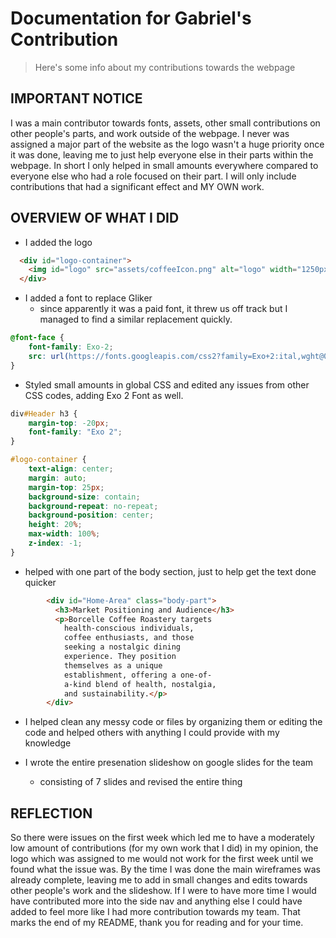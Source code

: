 # Documentation for Gabriel's Contribution

> Here's some info about my contributions towards the webpage

## IMPORTANT NOTICE
I was a main contributor towards fonts, assets, other small contributions on other people's parts, and work outside of the webpage. I never was assigned a major part of the website as the logo wasn't a huge priority once it was done, leaving me to just help everyone else in their parts within the webpage. In short I only helped in small amounts everywhere compared to everyone else who had a role focused on their part. I will only include contributions that had a significant effect and MY OWN work. 


## OVERVIEW OF WHAT I DID

- I added the logo 
```html
  <div id="logo-container">
    <img id="logo" src="assets/coffeeIcon.png" alt="logo" width="1250px" height="375px">
  </div>
```

- I added a font to replace Gliker
    - since apparently it was a paid font, it threw us off track but I managed to find a similar replacement quickly.
```css
@font-face {
    font-family: Exo-2;
    src: url(https://fonts.googleapis.com/css2?family=Exo+2:ital,wght@0,100..900;1,100..900&display=swap)
}
```

- Styled small amounts in global CSS and edited any issues from other CSS codes, adding Exo 2 Font as well.
```css
div#Header h3 {
    margin-top: -20px;
    font-family: "Exo 2";
}

#logo-container {
    text-align: center;
    margin: auto;
    margin-top: 25px;
    background-size: contain;
    background-repeat: no-repeat;
    background-position: center;
    height: 20%;
    max-width: 100%;
    z-index: -1;
}
```

- helped with one part of the body section, just to help get the text done quicker
```html
        <div id="Home-Area" class="body-part">
          <h3>Market Positioning and Audience</h3>
          <p>Borcelle Coffee Roastery targets
            health-conscious individuals,
            coffee enthusiasts, and those
            seeking a nostalgic dining
            experience. They position
            themselves as a unique
            establishment, offering a one-of-
            a-kind blend of health, nostalgia,
            and sustainability.</p>
        </div>
```

- I helped clean any messy code or files by organizing them or editing the code and helped others with anything I could provide with my knowledge

- I wrote the entire presenation slideshow on google slides for the team
    - consisting of 7 slides and revised the entire thing



## REFLECTION
So there were issues on the first week which led me to have a moderately low amount of contributions (for my own work that I did) in my opinion, the logo which was assigned to me would not work for the first week until we found what the issue was. By the time I was done the main wireframes was already complete, leaving me to add in small changes and edits towards other people's work and the slideshow.
If I were to have more time I would have contributed more into the side nav and anything else I could have added to feel more like I had more contribution towards my team.
That marks the end of my README, thank you for reading and for your time.